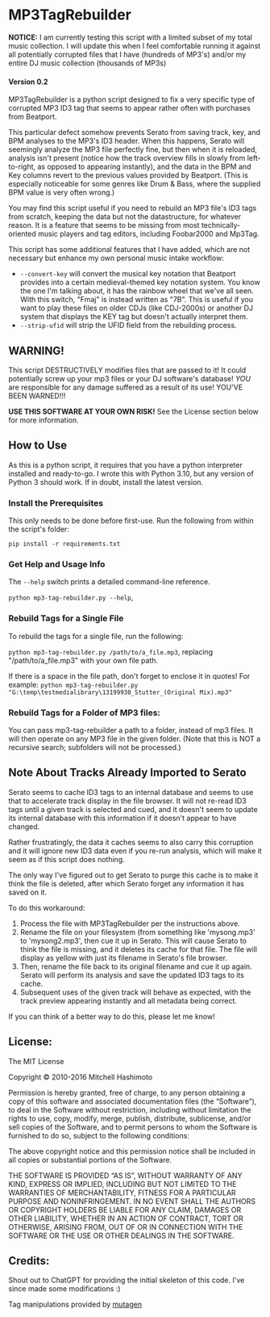 # MP3TagRebuilder

**NOTICE:** I am currently testing this script with a limited subset of my total music collection. I will update this when I feel comfortable running it against all potentially corrupted files that I have (hundreds of MP3's) and/or my entire DJ music collection (thousands of MP3s) 

#### Version 0.2

MP3TagRebuilder is a python script designed to fix a very specific type of corrupted MP3 ID3 tag that seems to appear rather often with purchases from Beatport.

This particular defect somehow prevents Serato from saving track, key, and BPM analyses to the MP3's ID3 header. When this happens, Serato will seemingly analyze the MP3 file perfectly fine, but then when it is reloaded, analysis isn't present (notice how the track overview fills in slowly from left-to-right, as opposed to appearing instantly), and the data in the BPM and Key columns revert to the previous values provided by Beatport. (This is especially noticeable for some genres like Drum & Bass, where the supplied BPM value is very often wrong.)

You may find this script useful if you need to rebuild an MP3 file's ID3 tags from scratch, keeping the data but not the datastructure, for whatever reason. It is a feature that seems to be missing from most technically-oriented music players and tag editors, including Foobar2000 and Mp3Tag.  

This script has some additional features that I have added, which are not necessary but enhance my own personal music intake workflow:

* `--convert-key` will convert the musical key notation that Beatport provides into a certain medieval-themed key notation system. You know the one I'm talking about, it has the rainbow wheel that we've all seen. With this switch, "Fmaj" is instead written as "7B". This is useful if you want to play these files on older CDJs (like CDJ-2000s) or another DJ system that displays the KEY tag but doesn't actually interpret them.
* `--strip-ufid` will strip the UFID field from the rebuilding process.

## WARNING!

This script DESTRUCTIVELY modifies files that are passed to it! It could potentially screw up your mp3 files or your DJ software's database! *YOU* are responsible for any damage suffered as a result of its use! YOU'VE BEEN WARNED!!!

**USE THIS SOFTWARE AT YOUR OWN RISK!** See the License section below for more information.

## How to Use

As this is a python script, it requires that you have a python interpreter installed and ready-to-go. I wrote this with Python 3.10, but any version of Python 3 should work. If in doubt, install the latest version.

### Install the Prerequisites

This only needs to be done before first-use. Run the following from within the script's folder:

`pip install -r requirements.txt`

### Get Help and Usage Info

The `--help` switch prints a detailed command-line reference.

`python mp3-tag-rebuilder.py --help`,

### Rebuild Tags for a Single File

To rebuild the tags for a single file, run the following:

`python mp3-tag-rebuilder.py /path/to/a_file.mp3`, replacing "/path/to/a_file.mp3" with your own file path.

If there is a space in the file path, don't forget to enclose it in quotes! For example: `python mp3-tag-rebuilder.py "G:\temp\testmedialibrary\13199930_Stutter_(Original Mix).mp3"`

### Rebuild Tags for a Folder of MP3 files:

You can pass mp3-tag-rebuilder a path to a folder, instead of mp3 files. It will then operate on any MP3 file in the given folder. (Note that this is NOT a recursive search; subfolders will not be processed.) 

## Note About Tracks Already Imported to Serato

Serato seems to cache ID3 tags to an internal database and seems to use that to accelerate track display in the file browser. It will not re-read ID3 tags until a given track is selected and cued, and it doesn't seem to update its internal database with this information if it doesn't appear to have changed.

Rather frustratingly, the data it caches seems to also carry this corruption and it will ignore new ID3 data even if you re-run analysis, which will make it seem as if this script does nothing. 

The only way I've figured out to get Serato to purge this cache is to make it think the file is deleted, after which Serato forget any information it has saved on it.

To do this workaround:

1. Process the file with MP3TagRebuilder per the instructions above.
1. Rename the file on your filesystem (from something like 'mysong.mp3' to 'mysong2.mp3', then cue it up in Serato. This will cause Serato to think the file is missing, and it deletes its cache for that file. The file will display as yellow with just its filename in Serato's file browser. 
1. Then, rename the file back to its original filename and cue it up again. Serato will perform its analysis and save the updated ID3 tags to its cache.
1. Subsequent uses of the given track will behave as expected, with the track preview appearing instantly and all metadata being correct.

If you can think of a better way to do this, please let me know!

## License:

The MIT License

Copyright © 2010-2016 Mitchell Hashimoto

Permission is hereby granted, free of charge, to any person obtaining a copy of this software and associated documentation files (the “Software”), to deal in the Software without restriction, including without limitation the rights to use, copy, modify, merge, publish, distribute, sublicense, and/or sell copies of the Software, and to permit persons to whom the Software is furnished to do so, subject to the following conditions:

The above copyright notice and this permission notice shall be included in all copies or substantial portions of the Software.

THE SOFTWARE IS PROVIDED “AS IS”, WITHOUT WARRANTY OF ANY KIND, EXPRESS OR IMPLIED, INCLUDING BUT NOT LIMITED TO THE WARRANTIES OF MERCHANTABILITY, FITNESS FOR A PARTICULAR PURPOSE AND NONINFRINGEMENT. IN NO EVENT SHALL THE AUTHORS OR COPYRIGHT HOLDERS BE LIABLE FOR ANY CLAIM, DAMAGES OR OTHER LIABILITY, WHETHER IN AN ACTION OF CONTRACT, TORT OR OTHERWISE, ARISING FROM, OUT OF OR IN CONNECTION WITH THE SOFTWARE OR THE USE OR OTHER DEALINGS IN THE SOFTWARE.

## Credits:

Shout out to ChatGPT for providing the initial skeleton of this code. I've since made some modifications :)

Tag manipulations provided by [mutagen](https://mutagen.readthedocs.io/en/latest/#)
